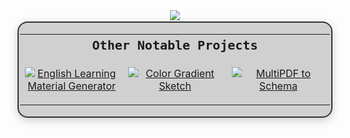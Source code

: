 <div align="center">
<a href="https://git.io/typing-svg">
    <img src="https://readme-typing-svg.herokuapp.com/?lines=Hello,+There!+👋;This+is+Howard+Lin....;Nice+to+meet+you!&center=true&size=30">
</a>
</div>

<div align="center" style="border: 2px solid #333; border-radius: 16px; padding: 2px; background: rgba(29, 29, 29, 0.2); box-shadow: 0 4px 15px rgba(0,0,0,0.2); margin: 2px 0;">


<table width="100%" border="0">
<tr><th colspan="3" style="font-family: monospace; font-size: 20px;">Other Notable Projects</th></tr>
<tr>
<td width="33%" align="center">

[![English Learning Material Generator](https://github-readme-stats.vercel.app/api/pin/?username=Howard115&repo=English-Learning-Material-Generator&theme=dark)](https://github.com/Howard115/English-Learning-Material-Generator)
</td>
<td width="33%" align="center">

[![Color Gradient Sketch](https://github-readme-stats.vercel.app/api/pin/?username=Howard115&repo=color-gradient-sketch&theme=dark)](https://github.com/Howard115/color-gradient-sketch)
</td>
<td width="33%" align="center">

[![MultiPDF to Schema](https://github-readme-stats.vercel.app/api/pin/?username=Howard115&repo=multiPDF2schema&theme=dark)](https://github.com/Howard115/multiPDF2schema)
</td>
</tr>
</table>

</div>

